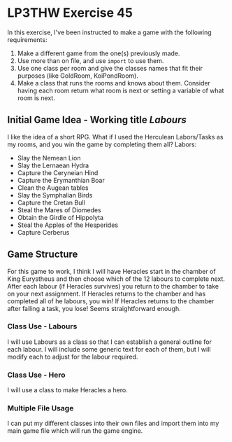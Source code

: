 # LP3THW Exercise 45
In this exercise, I've been instructed to make a game with the following requirements:
1. Make a different game from the one(s) previously made.
2. Use more than on file, and use `import` to use them.
3. Use one class per room and give the classes names that fit their purposes
 (like GoldRoom, KoiPondRoom).
4. Make a class that runs the rooms and knows about them. Consider having each room
return what room is next or setting a variable of what room is next.

## Initial Game Idea - Working title *Labours*
I like the idea of a short RPG. What if I used the Herculean Labors/Tasks as my rooms,
and you win the game by completing them all?
Labors:
- Slay the Nemean Lion
- Slay the Lernaean Hydra
- Capture the Ceryneian Hind
- Capture the Erymanthian Boar
- Clean the Augean tables
- Slay the Symphalian Birds
- Capture the Cretan Bull
- Steal the Mares of Diomedes
- Obtain the Girdle of Hippolyta
- Steal the Apples of the Hesperides
- Capture Cerberus

## Game Structure
For this game to work, I think I will have Heracles start in the chamber of King
Eurystheus and then choose which of the 12 labours to complete next. After each labour
(if Heracles survives) you return to the chamber to take on your next assignment. If
Heracles returns to the chamber and has completed all of he labours, you win! If
Heracles returns to the chamber after failing a task, you lose! Seems straightforward
enough.

### Class Use - Labours
I will use Labours as a class so that I can establish a general outline for each labour.
I will include some generic text for each of them, but I will modify each to adjust for
the labour required.

### Class Use - Hero
I will use a class to make Heracles a hero.

### Multiple File Usage
I can put my different classes into their own files and import them into my main game
file which will run the game engine.
